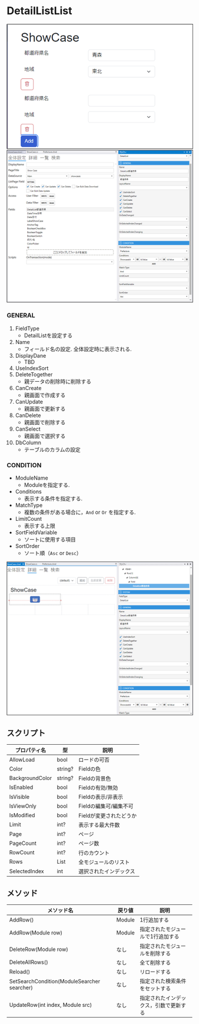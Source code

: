 # DetailListList

<img src="../../images/DetailList表示.png" alt="DetailList表示" title="DetailList表示" style="border: 1px solid;">

<img src="../../images/DetailList設定.png" alt="DetailList設定" title="DetailList設定" style="border: 1px solid;" >

### GENERAL
1. FieldType
    - DetailListを設定する
2. Name
    - フィールド名の設定. 全体設定時に表示される.
3. DisplayDane
    - TBD
4. UseIndexSort
5. DeleteTogether
   - 親データの削除時に削除する
6. CanCreate
   - 親画面で作成する
7. CanUpdate
   - 親画面で更新する
8. CanDelete
   - 親画面で削除する
9. CanSelect
   - 親画面で選択する
10. DbColumn
    - テーブルのカラムの設定

### CONDITION
- ModuleName
  - Moduleを指定する.
- Conditions
  - 表示する条件を指定する.
- MatchType
  - 複数の条件がある場合に，`And` or `Or` を指定する.
- LimitCount
  - 表示する上限
- SortFieldVariable
  - ソートに使用する項目
- SortOrder
  - ソート順（`Asc` or `Desc`）
<img src="../../images/DetailList詳細.png" alt="DetailList詳細" title="DetailList詳細" style="border: 1px solid;">


## スクリプト
| プロパティ名          | 型            | 説明             |
|-----------------|--------------|----------------|
| AllowLoad       | bool         | ロードの可否         |
| Color           | string?      | Fieldの色        |
| BackgroundColor | string?      | Fieldの背景色      | 
| IsEnabled       | bool         | Fieldの有効/無効    |
| IsVisible       | bool         | Fieldの表示/非表示   |
| IsViewOnly      | bool         | Fieldの編集可/編集不可 |
| IsModified      | bool         | Fieldが変更されたどうか |
| Limit           | int?         | 表示する最大件数       |
| Page            | int?         | ページ            |
| PageCount       | int?         | ページ数           |
| RowCount        | int?         | 行のカウント         |
| Rows            | List<Module> | 全モジュールのリスト     |
| SelectedIndex   | int          | 選択されたインデックス    |

## メソッド
| メソッド名                                       | 戻り値    | 説明                  |
|---------------------------------------------|--------|---------------------|
| AddRow()                                    | Module | 1行追加する              |
| AddRow(Module row)                          | Module | 指定されたモジュールで1行追加する   |
| DeleteRow(Module row)                       | なし     | 指定されたモジュールを削除する     |
| DeleteAllRows()                             | なし     | 全て削除する              |
| Reload()                                    | なし     | リロードする              |
| SetSearchCondition(ModuleSearcher searcher) | なし     | 指定された検索条件をセットする     |
| UpdateRow(int index, Module src)            | なし     | 指定されたインデックス，引数で更新する |
